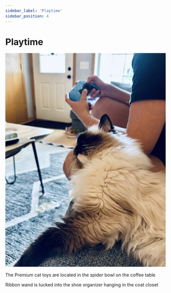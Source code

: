```yaml
---
sidebar_label: 'Playtime'
sidebar_position: 4
---
```


# Playtime

 ![Alt text](/img/myrtle-gamer.jpg)

 The Premium cat toys are located in the spider bowl on the coffee table

 Ribbon wand is tucked into the shoe organizer hanging in the coat closet
 
 